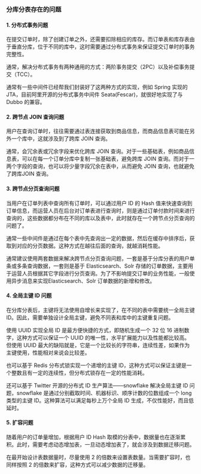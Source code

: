 ### 分库分表存在的问题

#### 1. 分布式事务问题
在提交订单时，除了创建订单之外，还需要扣除相应的库存。而订单表和库存表由于垂直分库，位于不同的库中，这时需要通过分布式事务来保证提交订单时的事务完整性。

通常，解决分布式事务有两种通用的方式：两阶事务提交（2PC）以及补偿事务提交（TCC）。

通常有一些中间件已经帮我们封装好了这两种方式的实现，例如 Spring 实现的 JTA，目前阿里开源的分布式事务中间件 Seata(Fescar)，就很好地实现了与 Dubbo 的兼容。

#### 2. 跨节点 JOIN 查询问题
用户在查询订单时，往往需要通过表连接获取到商品信息，而商品信息表可能在另外一个库中，这就涉及到了跨库 JOIN 查询。

通常，会冗余表或冗余字段来优化跨库 JOIN 查询。对于一些基础表，例如商品信息表，可以在每一个订单分库中复制一张基础表，避免跨库 JOIN 查询。而对于一两个字段的查询，也可以将少量字段冗余在表中，从而避免 JOIN 查询，也就避免了跨库JOIN 查询。

#### 3. 跨节点分页查询问题
当用户在订单列表中查询所有订单时，可以通过用户 ID 的 Hash 值来快速查询到订单信息，而运营人员在后台对订单表进行查询时，则是通过订单付款时间来进行查询的，这些数据都分布在不同的库以及表中，此时就存在一个跨节点分页查询的问题了。

通常一些中间件是通过在每个表中先查询出一定的数据，然后在缓存中排序后，获取到对应的分页数据。这种方式在越往后面的查询，就越消耗性能。

通常建议使用两套数据来解决跨节点分页查询问题，一套是基于分库分表的用户单条或多条查询数据，一套则是基于 Elasticsearch、Solr 存储的订单数据，主要用于运营人员根据其它字段进行分页查询。为了不影响提交订单的业务性能，一般使用异步消息来实现Elasticsearch、Solr 订单数据的新增和修改。

#### 4. 全局主键 ID 问题
在分库分表后，主键将无法使用自增长来实现了，在不同的表中需要统一全局主键ID。因此，需要单独设计全局主键，避免不同表和库中的主键重复问题。

使用 UUID 实现全局 ID 是最方便快捷的方式，即随机生成一个 32 位 16 进制数字，这种方式可以保证一个 UUID 的唯一性，水平扩展能力以及性能都比较高。但使用 UUID 最大的缺陷就是，它是一个比较长的字符串，连续性差，如果作为主键使用，性能相对来说会比较差。

也可以基于 Redis 分布式锁实现一个递增的主键 ID，这种方式可以保证主键是一个整数且有一定的连续性，但分布式锁存在一定的性能消耗。

还可以基于 Twitter 开源的分布式 ID 生产算法——snowflake 解决全局主键 ID 问题，snowflake 是通过分别截取时间、机器标识、顺序计数的位数组成一个 long 类型的主键 ID。这种算法可以满足每秒上万个全局 ID 生成，不仅性能好，而且低延时。

#### 5. 扩容问题
随着用户的订单量增加，根据用户 ID Hash 取模的分表中，数据量也在逐渐累积。此时，需要考虑动态增加表，一旦动态增加表了，就会涉及到数据迁移问题。

在最开始设计表数据量时，尽量使用 2 的倍数来设置表数量。当需要扩容时，也同样按照 2 的倍数来扩容，这种方式可以减少数据的迁移量。









